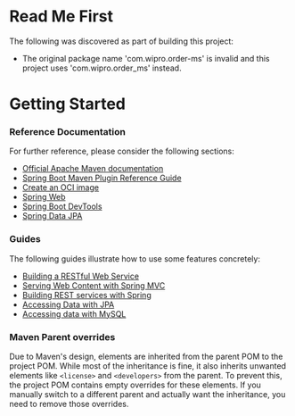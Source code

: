 # Read Me First
The following was discovered as part of building this project:

* The original package name 'com.wipro.order-ms' is invalid and this project uses 'com.wipro.order_ms' instead.

# Getting Started

### Reference Documentation
For further reference, please consider the following sections:

* [Official Apache Maven documentation](https://maven.apache.org/guides/index.html)
* [Spring Boot Maven Plugin Reference Guide](https://docs.spring.io/spring-boot/4.0.0-M1/maven-plugin)
* [Create an OCI image](https://docs.spring.io/spring-boot/4.0.0-M1/maven-plugin/build-image.html)
* [Spring Web](https://docs.spring.io/spring-boot/4.0.0-M1/reference/web/servlet.html)
* [Spring Boot DevTools](https://docs.spring.io/spring-boot/4.0.0-M1/reference/using/devtools.html)
* [Spring Data JPA](https://docs.spring.io/spring-boot/4.0.0-M1/reference/data/sql.html#data.sql.jpa-and-spring-data)

### Guides
The following guides illustrate how to use some features concretely:

* [Building a RESTful Web Service](https://spring.io/guides/gs/rest-service/)
* [Serving Web Content with Spring MVC](https://spring.io/guides/gs/serving-web-content/)
* [Building REST services with Spring](https://spring.io/guides/tutorials/rest/)
* [Accessing Data with JPA](https://spring.io/guides/gs/accessing-data-jpa/)
* [Accessing data with MySQL](https://spring.io/guides/gs/accessing-data-mysql/)

### Maven Parent overrides

Due to Maven's design, elements are inherited from the parent POM to the project POM.
While most of the inheritance is fine, it also inherits unwanted elements like `<license>` and `<developers>` from the parent.
To prevent this, the project POM contains empty overrides for these elements.
If you manually switch to a different parent and actually want the inheritance, you need to remove those overrides.

